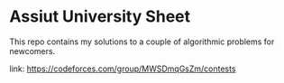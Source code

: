 # Assiut University Sheet
This repo contains my solutions to a couple of algorithmic problems for newcomers.

link: https://codeforces.com/group/MWSDmqGsZm/contests
